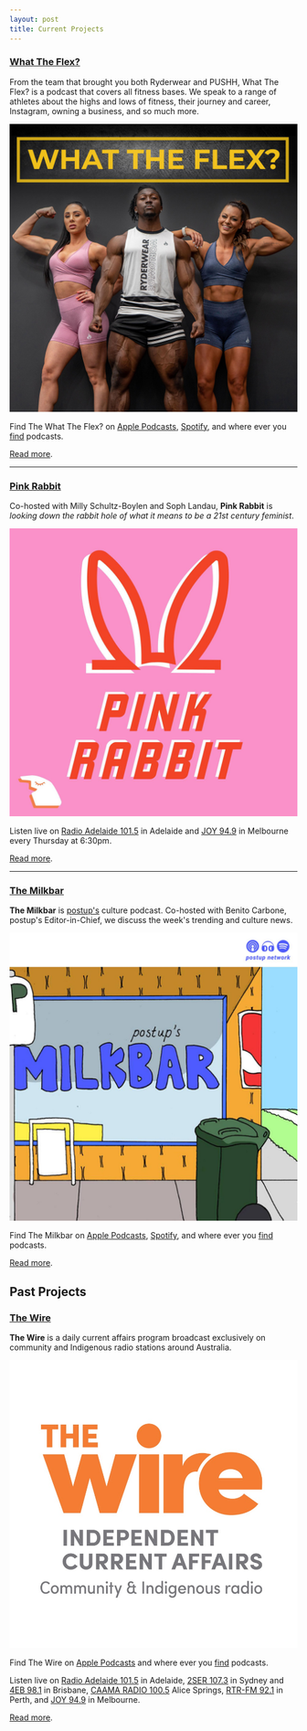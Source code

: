 ```yaml
---
layout: post
title: Current Projects
---
```


### [What The Flex?](https://www.ryderwear.com.au/blogs/news/your-new-favourite-podcast-what-the-flex-has-just-launched)

From the team that brought you both Ryderwear and PUSHH, What The Flex? is a podcast that covers all fitness bases. We speak to a range of athletes about the highs and lows of fitness, their journey and career, Instagram, owning a business, and so much more.

[![What The Flex?](/assets/images/what-the-flex.jpg)](/tag/what-the-flex/)

Find The What The Flex? on [Apple Podcasts](https://podcasts.apple.com/au/podcast/what-the-flex/id1501639880), [Spotify](https://open.spotify.com/show/21RcRRqX5bpRW7ZrcNgORE), and where ever you [find](https://whattheflex.podbean.com) podcasts.

[Read more](/tag/what-the-flex).
<hr>

### [Pink Rabbit](http://radioadelaide.org.au/program/pink-rabbit/)

Co-hosted with Milly Schultz-Boylen and Soph Landau, **Pink Rabbit** is *looking down the rabbit hole of what it means to be a 21st century feminist*.

[![Pink Rabbit](/assets/images/pink-rabbit.jpg)](/tag/pink-rabbit/)

Listen live on [Radio Adelaide 101.5](http://radioadelaide.org.au/program/pink-rabbit/) in Adelaide and [JOY 94.9](https://joy.org.au/pinkrabbit/) in Melbourne every Thursday at 6:30pm.

[Read more](/tag/pink-rabbit).
<hr>

### [The Milkbar](https://podcasts.apple.com/au/podcast/the-milkbar/id1478059008)

**The Milkbar** is [postup's](https://postup.com.au) culture podcast. Co-hosted with Benito Carbone, postup's Editor-in-Chief, we discuss the week's trending and culture news.

[![The Milkbar](/assets/images/the-milkbar.jpg)](/tag/the-milkbar)

Find The Milkbar on [Apple Podcasts](https://podcasts.apple.com/au/podcast/the-milkbar/id1478059008), [Spotify](https://open.spotify.com/show/1jZ8UrvFnje63aQNC4fzo2), and where ever you [find](https://player.whooshkaa.com/shows/the-milkbar) podcasts.

[Read more](/tag/the-milkbar).

<h2 class="post-title divided p-name" itemprop="name headline">
     Past Projects
</h2>

### [The Wire](http://thewire.org.au)

**The Wire** is a daily current affairs program broadcast exclusively on community and Indigenous radio stations around Australia.

[![The Wire](/assets/images/the-wire.jpg)](/tag/the-wire)

Find The Wire on [Apple Podcasts](https://itunes.apple.com/au/podcast/the-wire-full-show/id1102296208) and where ever you [find](http://thewire.org.au/feed/fullshow) podcasts.

Listen live on [Radio Adelaide 101.5](http://radioadelaide.org.au/program/the-wire/) in Adelaide, [2SER 107.3](https://2ser.com/the-wire/) in Sydney and [4EB 98.1](https://www.4eb.org.au/TheWire) in Brisbane, [CAAMA RADIO 100.5](https://caama.com.au/news/2016/stream-us-live-now-1) Alice Springs, [RTR-FM 92.1](https://rtrfm.com.au) in Perth, and [JOY 94.9](https://joy.org.au/thewire/) in Melbourne.

[Read more](/tag/the-wire).